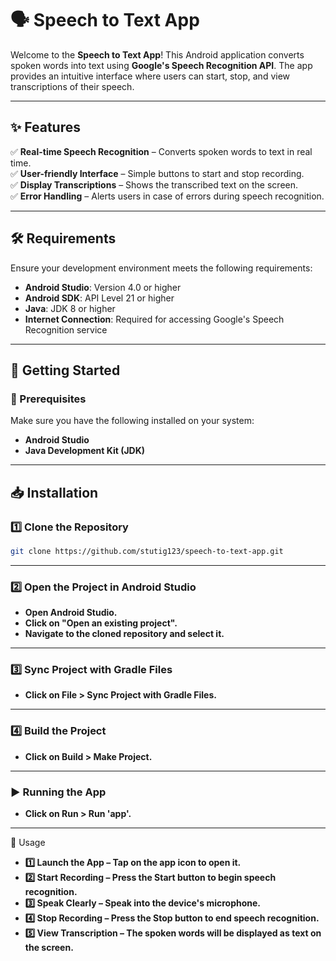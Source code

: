 # 🗣️ Speech to Text App  

Welcome to the **Speech to Text App**! This Android application converts spoken words into text using **Google's Speech Recognition API**. The app provides an intuitive interface where users can start, stop, and view transcriptions of their speech.  

---

## ✨ Features  

✅ **Real-time Speech Recognition** – Converts spoken words to text in real time.  
✅ **User-friendly Interface** – Simple buttons to start and stop recording.  
✅ **Display Transcriptions** – Shows the transcribed text on the screen.  
✅ **Error Handling** – Alerts users in case of errors during speech recognition.  

---

## 🛠️ Requirements  

Ensure your development environment meets the following requirements:  

- **Android Studio**: Version 4.0 or higher  
- **Android SDK**: API Level 21 or higher  
- **Java**: JDK 8 or higher  
- **Internet Connection**: Required for accessing Google's Speech Recognition service  

---

## 🚀 Getting Started  

### 🔹 Prerequisites  

Make sure you have the following installed on your system:  

- **Android Studio**  
- **Java Development Kit (JDK)**  

---

## 📥 Installation  

### 1️⃣ Clone the Repository  

```sh
git clone https://github.com/stutig123/speech-to-text-app.git
```
---

### 2️⃣ Open the Project in Android Studio
- **Open Android Studio.**
- **Click on "Open an existing project".**
- **Navigate to the cloned repository and select it.**

---
### 3️⃣ Sync Project with Gradle Files

- **Click on File > Sync Project with Gradle Files.**
---
### 4️⃣ Build the Project
- **Click on Build > Make Project.**
---

### ▶️ Running the App
- **Click on Run > Run 'app'.**
  
---
🎤 Usage
- **1️⃣ Launch the App – Tap on the app icon to open it.**
- **2️⃣ Start Recording – Press the Start button to begin speech recognition.**
- **3️⃣ Speak Clearly – Speak into the device's microphone.**
- **4️⃣ Stop Recording – Press the Stop button to end speech recognition.**
- **5️⃣ View Transcription – The spoken words will be displayed as text on the screen.**


